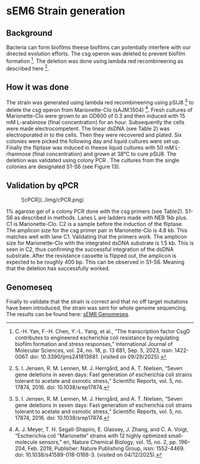 # sEM6 Strain generation

## Background

Bacteria can form biofilms theese biofilms can potentially interfere with our directed evolution efforts. The csg operon was deleted to prevent biofilm formation [^yan_3]. The deletion was done using lambda red recombineering as described here [^jensen_1].

## How it was done

The strain was generated using lambda red recombineering using pSIJ8 [^jensen_1] to delete the csg operon from Marionette-Clo (sAJM.1504) [^meyer_2].  Fresh cultures of Marionette-Clo were grown to an OD600 of 0.3 and then induced with 15 mM L-arabinose (final concentration) for an hour. Subsequently the cells were made electrocompetent. The linear dsDNA (see Table 2) was electroporated in to the cells. Then they were recovered and plated. Six colonies were picked the following day and liquid cultures were set up. Finally the fliptase was induced in theese liquid cultures with 50 mM L-rhamnose (final concentration) and grown at 38°C to cure pSIJ8. The deletion was validated using colony PCR . The cultures from the single colonies are designated S1-S6 (see Figure 13).


## Validation by qPCR

<figure markdown>
![cPCR](../img/cPCR.png)
<figcaption> 
</figcaption>
</figure>

1% agarose gel of a colony PCR done with the csg primers (see Table2). S1-S6 as described in
methods. Lanes L are ladders made with NEB 1kb plus. C1 is Marionette-Clo. C2 is a sample before the
induction of the fliptase. The amplicon size for the csg primer pair in Marionette-Clo is 4.8 kb. This matches
well with lane C1. Validating that the primers work. The amplicon size for Marionette-Clo with the integrated
dsDNA substrate is 1.5 kb. This is seen in C2, thus confirming the successful integration of the dsDNA substrate. After the resistance cassette is flipped out, the amplicon is expected to be roughly 400 bp. This can be observed in S1-S6. Meaning that the deletion has successfully worked.

## Genomeseq

Finally to validate that the strain is correct and that no off target mutations have been introduced, the strain was sent for whole genome sequencing. The results can be found here: [sEM6 Genomeseq](https://idec-teams.github.io/2025_Evolution_Suisse_2025/project/genome-seq/). 


[^jensen_1]: S. I. Jensen, R. M. Lennen, M. J. Herrgård, and A. T. Nielsen, “Seven gene deletions in seven days: Fast generation of escherichia coli strains tolerant to acetate and osmotic stress,” Scientific Reports, vol. 5, no. 17874, 2016. doi: 10.1038/srep17874.
[^meyer_2]: A. J. Meyer, T. H. Segall-Shapiro, E. Glassey, J. Zhang, and C. A. Voigt, “Escherichia coli “Marionette” strains with 12 highly optimized small-molecule sensors,” en, Nature Chemical Biology, vol. 15, no. 2, pp. 196–204, Feb. 2019, Publisher: Nature Publishing Group, issn: 1552-4469. doi: 10.1038/s41589-018-0168-3. (visited on 04/12/2025).
[^yan_3]: C.-H. Yan, F.-H. Chen, Y.-L. Yang, et al., “The transcription factor CsgD contributes to engineered escherichia coli resistance by regulating biofilm formation and stress responses,” International Journal of Molecular Sciences, vol. 24, no. 18, p. 13 681, Sep. 5, 2023, issn: 1422-0067. doi: 10.3390/ijms241813681. (visited on 09/29/2025).